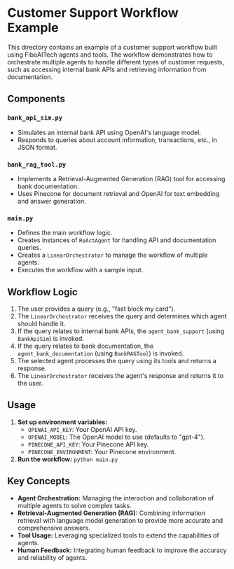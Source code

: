 # Customer Support Workflow Example

This directory contains an example of a customer support workflow built using FiboAITech agents and tools. The workflow demonstrates how to orchestrate multiple agents to handle different types of customer requests, such as accessing internal bank APIs and retrieving information from documentation.

## Components

### `bank_api_sim.py`

- Simulates an internal bank API using OpenAI's language model.
- Responds to queries about account information, transactions, etc., in JSON format.

### `bank_rag_tool.py`

- Implements a Retrieval-Augmented Generation (RAG) tool for accessing bank documentation.
- Uses Pinecone for document retrieval and OpenAI for text embedding and answer generation.

### `main.py`

- Defines the main workflow logic.
- Creates instances of `ReActAgent` for handling API and documentation queries.
- Creates a `LinearOrchestrator` to manage the workflow of multiple agents.
- Executes the workflow with a sample input.

## Workflow Logic

1. The user provides a query (e.g., "fast block my card").
2. The `LinearOrchestrator` receives the query and determines which agent should handle it.
3. If the query relates to internal bank APIs, the `agent_bank_support` (using `BankApiSim`) is invoked.
4. If the query relates to bank documentation, the `agent_bank_documentation` (using `BankRAGTool`) is invoked.
5. The selected agent processes the query using its tools and returns a response.
6. The `LinearOrchestrator` receives the agent's response and returns it to the user.

## Usage

1. **Set up environment variables:**
   - `OPENAI_API_KEY`: Your OpenAI API key.
   - `OPENAI_MODEL`: The OpenAI model to use (defaults to "gpt-4").
   - `PINECONE_API_KEY`: Your Pinecone API key.
   - `PINECONE_ENVIRONMENT`: Your Pinecone environment.
2. **Run the workflow:** `python main.py`

## Key Concepts

- **Agent Orchestration:** Managing the interaction and collaboration of multiple agents to solve complex tasks.
- **Retrieval-Augmented Generation (RAG):** Combining information retrieval with language model generation to provide more accurate and comprehensive answers.
- **Tool Usage:** Leveraging specialized tools to extend the capabilities of agents.
- **Human Feedback:** Integrating human feedback to improve the accuracy and reliability of agents.
